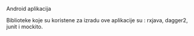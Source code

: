 Android aplikacija

Biblioteke koje su koristene za izradu ove aplikacije su : rxjava, dagger2, junit i mockito.
